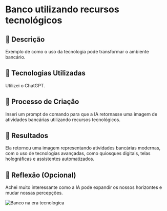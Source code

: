# Banco utilizando recursos tecnológicos

## 📒 Descrição
Exemplo de como o uso da tecnologia pode transformar o ambiente bancário.

## 🤖 Tecnologias Utilizadas
Utilizei o ChatGPT.

## 🧐 Processo de Criação
Inseri um prompt de comando para que a IA retornasse uma imagem de atividades bancárias utilizando recursos tecnológicos.

## 🚀 Resultados
Ela retornou uma imagem representando atividades bancárias modernas, com o uso de tecnologias avançadas, como quiosques digitais, telas holográficas e assistentes automatizados.

## 💭 Reflexão (Opcional)
Achei muito interessante como a IA pode expandir os nossos horizontes e mudar nossas percepções.

![Banco na era tecnologica](https://github.com/user-attachments/assets/3d86d6b5-b795-49e5-bff4-f59474911c00)
